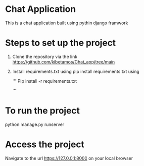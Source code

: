    # Chat Application 
 This is a chat application built using pythin django framwork
 
# Steps to set up the project

1. Clone the repository via the link </br>   https://github.com/kibetamos/Chat_app/tree/main


2. Install requirements.txt using pip install requirements.txt  using 

   '''
      Pip install -r requirements.txt

   '''
# To run the project
python manage.py runserver

# Access the project

Navigate to the url  https://127.0.0.1:8000  on your local browser 

